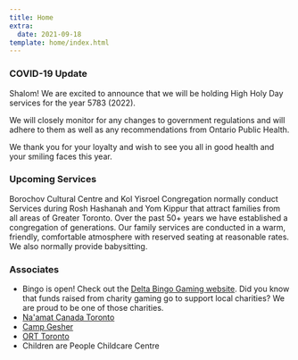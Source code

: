 ```yaml
---
title: Home
extra:
  date: 2021-09-18
template: home/index.html
---
```

### COVID-19 Update

Shalom! We are excited to announce that we will be holding High Holy Day services for the year 5783 (2022).

We will closely monitor for any changes to government regulations and will adhere to them as well as any recommendations from Ontario Public Health.

We thank you for your loyalty and wish to see you all in good health and your smiling faces this year.

### Upcoming Services

Borochov Cultural Centre and Kol Yisroel Congregation normally conduct Services during Rosh Hashanah and Yom Kippur that attract families from all areas of Greater Toronto. Over the past 50+ years we have established a congregation of generations. Our family services are conducted in a warm, friendly, comfortable atmosphere with reserved seating at reasonable rates.  We also normally provide babysitting.

### Associates

* Bingo is open! Check out the [Delta Bingo Gaming website](https://deltabingo.com/our-locations/downsview/). Did you know that funds raised from charity gaming go to support local charities? We are proud to be one of those charities.
* [Na'amat Canada Toronto](https://www.naamat.com)
* [Camp Gesher](https://campgesher.com)
* [ORT Toronto](https://ort-toronto.org)
* Children are People Childcare Centre